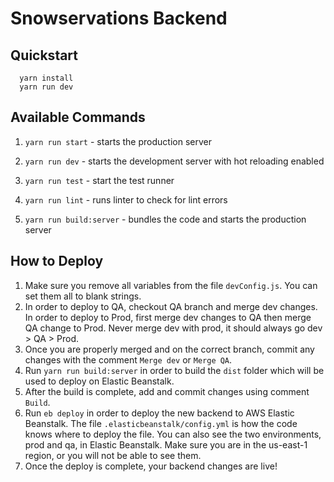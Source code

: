 # Snowservations Backend

## Quickstart

```
  yarn install
  yarn run dev
```

## Available Commands

1. `yarn run start` - starts the production server

2. `yarn run dev` - starts the development server with hot reloading enabled

3. `yarn run test` - start the test runner

4. `yarn run lint` - runs linter to check for lint errors

5. `yarn run build:server` - bundles the code and starts the production server


## How to Deploy

1. Make sure you remove all variables from the file `devConfig.js`. You can set them all to blank strings.
2. In order to deploy to QA, checkout QA branch and merge dev changes. In order to deploy to Prod, first merge dev changes to QA then merge QA change to Prod. Never merge dev with prod, it should always go dev > QA > Prod.
3. Once you are properly merged and on the correct branch, commit any changes with the comment `Merge dev` or `Merge QA`.
4. Run `yarn run build:server` in order to build the `dist` folder which will be used to deploy on Elastic Beanstalk.
5. After the build is complete, add and commit changes using comment `Build`.
6. Run `eb deploy` in order to deploy the new backend to AWS Elastic Beanstalk. The file `.elasticbeanstalk/config.yml` is how the code knows where to deploy the file. You can also see the two environments, prod and qa, in Elastic Beanstalk. Make sure you are in the us-east-1 region, or you will not be able to see them.
7. Once the deploy is complete, your backend changes are live!

